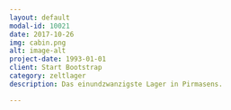 ```yaml
---
layout: default
modal-id: 10021
date: 2017-10-26
img: cabin.png
alt: image-alt
project-date: 1993-01-01
client: Start Bootstrap
category: zeltlager
description: Das einundzwanzigste Lager in Pirmasens.

---
```

